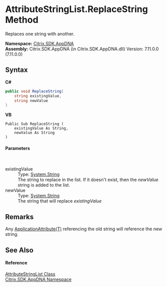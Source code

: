 # AttributeStringList.ReplaceString Method 
 

Replaces one string with another.

**Namespace:**&nbsp;[Citrix.SDK.AppDNA](index.md)<br />**Assembly:**&nbsp;Citrix.SDK.AppDNA (in Citrix.SDK.AppDNA.dll) Version: 7.11.0.0 (7.11.0.0)

## Syntax

**C#**
```csharp
public void ReplaceString(
	string existingValue,
	string newValue
)
```

**VB**
```vbnet
Public Sub ReplaceString ( 
	existingValue As String,
	newValue As String
)
```


#### Parameters
&nbsp;<dl><dt>existingValue</dt><dd>Type: <a href="http://msdn2.microsoft.com/en-us/library/s1wwdcbf" target="_blank">System.String</a><br />The string to replace in the list. If it doesn't exist, then the *newValue* string is added to the list.</dd><dt>newValue</dt><dd>Type: <a href="http://msdn2.microsoft.com/en-us/library/s1wwdcbf" target="_blank">System.String</a><br />The string that will replace *existingValue*</dd></dl>

## Remarks
Any <a href="529cb627-fa5f-f15d-bd94-791d13cdb876">ApplicationAttribute(T)</a> referencing the old string will reference the new string.

## See Also


#### Reference
<a href="e2dc937e-f4d2-0822-0847-944b7fb4f6f9">AttributeStringList Class</a><br /><a href="fe2d265b-410b-8b11-1eb4-a790e0b062bf">Citrix.SDK.AppDNA Namespace</a><br />